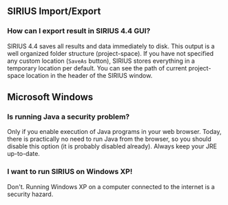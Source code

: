 ## SIRIUS Import/Export
### How can I export result in SIRIUS 4.4 GUI?
SIRIUS 4.4 saves all results and data immediately to disk. This output is a well organized folder structure (project-space). 
If you have not specified any custom location (`SaveAs` button), SIRIUS stores everything in a temporary location per default. 
You can see the path of current project-space location in the header of the SIRIUS window.

## Microsoft Windows
### Is running Java a security problem?
Only if you enable execution of Java programs in your web browser. Today, there is practically
no need to run Java from the browser, so you should disable this option (it
is probably disabled already).  Always keep your JRE up-to-date.

### I want to run SIRIUS on Windows XP!
Don't. Running Windows XP on a computer connected to the internet is a security hazard.